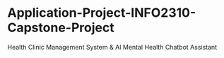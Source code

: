 # Application-Project-INFO2310-Capstone-Project
Health Clinic Management System & AI Mental Health Chatbot Assistant
